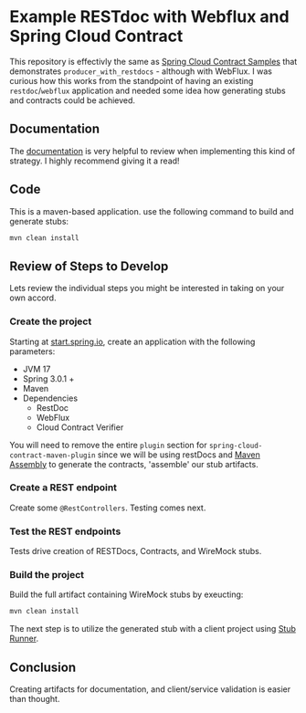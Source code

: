 # Example RESTdoc with Webflux and Spring Cloud Contract

This repository is effectivly the same as [Spring Cloud Contract Samples](https://github.com/spring-cloud-samples/spring-cloud-contract-samples)
that demonstrates `producer_with_restdocs` - although with WebFlux. I was curious how this works from the standpoint of having an 
existing `restdoc`/`webflux` application and needed some idea how generating stubs and contracts could be achieved.

## Documentation

The [documentation](https://docs.spring.io/spring-cloud-contract/docs/current/reference/html/project-features.html#features-stub-runner-publishing-stubs-as-jars) is very helpful to review when implementing this kind of strategy.
I highly recommend giving it a read!

## Code

This is a maven-based application. use the following command to build and generate stubs:

```bash
mvn clean install
```

## Review of Steps to Develop

Lets review the individual steps you might be interested in taking on your own accord.

### Create the project

Starting at [start.spring.io](https://start.spring.io), create an application with the following parameters:

* JVM 17
* Spring 3.0.1 + 
* Maven
* Dependencies
  * RestDoc
  * WebFlux
  * Cloud Contract Verifier

You will need to remove the entire `plugin` section for `spring-cloud-contract-maven-plugin` since we will be using 
restDocs and [Maven Assembly](https://maven.apache.org/plugins/maven-assembly-plugin/) to generate the contracts, 'assemble' our stub
artifacts.

### Create a REST endpoint

Create some `@RestControllers`. Testing comes next.

### Test the REST endpoints

Tests drive creation of RESTDocs, Contracts, and WireMock stubs.

### Build the project

Build the full artifact containing WireMock stubs by exeucting:

```bash
mvn clean install
```

The next step is to utilize the generated stub with a client project using [Stub Runner](https://docs.spring.io/spring-cloud-contract/docs/current/reference/html/project-features.html#features-stub-runner).

## Conclusion

Creating artifacts for documentation, and client/service validation is easier than thought.
